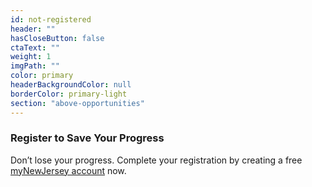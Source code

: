```yaml
---
id: not-registered
header: ""
hasCloseButton: false
ctaText: ""
weight: 1
imgPath: ""
color: primary
headerBackgroundColor: null
borderColor: primary-light
section: "above-opportunities"
---
```


### Register to Save Your Progress

Don’t lose your progress. Complete your registration by creating a free [myNewJersey account](/self-register) now.
